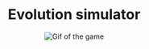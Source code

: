 <h1 align="center">Evolution simulator</h1>
<p align="center">
  <img src="screenshot/video.gif" alt="Gif of the game">
</p>
